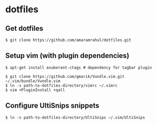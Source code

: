 dotfiles
========

Get dotfiles
------------

```
$ git clone https://github.com/amaramrahul/dotfiles.git
```

Setup vim (with plugin dependencies)
------------------------------------

```
$ apt-get install exuberant-ctags # dependency for tagbar plugin

$ git clone https://github.com/gmarik/Vundle.vim.git ~/.vim/bundle/Vundle.vim
$ ln -s path-to-dotfiles-directory/vimrc ~/.vimrc
$ vim +PluginInstall +qall
```

Configure UltiSnips snippets
----------------------------

```
$ ln -s path-to-dotfiles-directory/UltiSnips ~/.vim/UltiSnips
```
